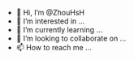 - 👋 Hi, I’m @ZhouHsH
- 👀 I’m interested in ...
- 🌱 I’m currently learning ...
- 💞️ I’m looking to collaborate on ...
- 📫 How to reach me ...

<!---
ZhouHsH/ZhouHsH is a ✨ special ✨ repository because its `README.md` (this file) appears on your GitHub profile.
You can click the Preview link to take a look at your changes.
--->
